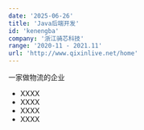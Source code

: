 ```yaml
---
date: '2025-06-26'
title: 'Java后端开发'
id: 'kenengba'
company: '浙江骑芯科技'
range: '2020-11 - 2021.11'
url: 'http://www.qixinlive.net/home'
---
```

一家做物流的企业

- XXXX
- XXXX
- XXXX
- XXXX
  
